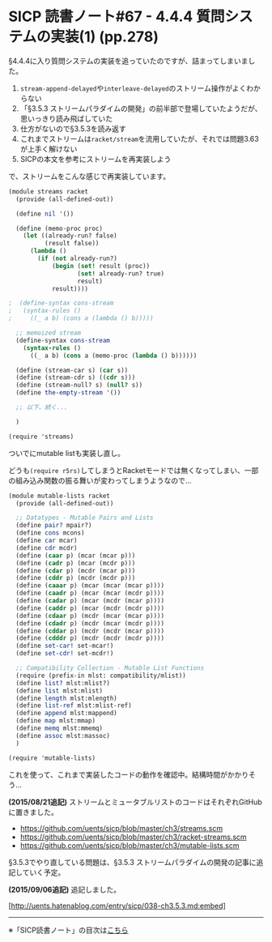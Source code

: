 SICP 読書ノート#67 - 4.4.4 質問システムの実装(1) (pp.278)
======================================

§4.4.4に入り質問システムの実装を追っていたのですが、詰まってしまいました。

1. `stream-append-delayed`や`interleave-delayed`のストリーム操作がよくわからない
2. 「§3.5.3 ストリームパラダイムの開発」の前半部で登場していたようだが、思いっきり読み飛ばしていた
3. 仕方がないので§3.5.3を読み返す
4. これまでストリームは`racket/stream`を流用していたが、それでは問題3.63が上手く解けない
5. SICPの本文を参考にストリームを再実装しよう

で、ストリームをこんな感じで再実装しています。

```scheme
(module streams racket
  (provide (all-defined-out))

  (define nil '())

  (define (memo-proc proc)
	(let ((already-run? false)
		  (result false))
	  (lambda ()
		(if (not already-run?)
			(begin (set! result (proc))
				   (set! already-run? true)
				   result)
			result))))

;  (define-syntax cons-stream
;	(syntax-rules ()
;	  ((_ a b) (cons a (lambda () b)))))

  ;; memoized stream
  (define-syntax cons-stream
	(syntax-rules ()
	  ((_ a b) (cons a (memo-proc (lambda () b))))))

  (define (stream-car s) (car s))
  (define (stream-cdr s) ((cdr s)))
  (define (stream-null? s) (null? s))
  (define the-empty-stream '())

  ;; 以下、続く...

  )

(require 'streams)
```

ついでにmutable listも実装し直し。

どうも`(require r5rs)`してしまうとRacketモードでは無くなってしまい、一部の組み込み関数の振る舞いが変わってしまうようなので…

```scheme
(module mutable-lists racket
  (provide (all-defined-out))

  ;; Datatypes - Mutable Pairs and Lists
  (define pair? mpair?)
  (define cons mcons)
  (define car mcar)
  (define cdr mcdr)
  (define (caar p) (mcar (mcar p)))
  (define (cadr p) (mcar (mcdr p)))
  (define (cdar p) (mcdr (mcar p)))
  (define (cddr p) (mcdr (mcdr p)))
  (define (caaar p) (mcar (mcar (mcar p))))
  (define (caadr p) (mcar (mcar (mcdr p))))
  (define (cadar p) (mcar (mcdr (mcar p))))
  (define (caddr p) (mcar (mcdr (mcdr p))))
  (define (cdaar p) (mcdr (mcar (mcar p))))
  (define (cdadr p) (mcdr (mcar (mcdr p))))
  (define (cddar p) (mcdr (mcdr (mcar p))))
  (define (cdddr p) (mcdr (mcdr (mcdr p))))
  (define set-car! set-mcar!)
  (define set-cdr! set-mcdr!)

  ;; Compatibility Collection - Mutable List Functions
  (require (prefix-in mlst: compatibility/mlist))
  (define list? mlst:mlist?)
  (define list mlst:mlist)
  (define length mlst:mlength)
  (define list-ref mlst:mlist-ref)
  (define append mlst:mappend)
  (define map mlst:mmap)
  (define memq mlst:mmemq)
  (define assoc mlst:massoc)
  )

(require 'mutable-lists)
```

これを使って、これまで実装したコードの動作を確認中。結構時間がかかりそう…


**(2015/08/21追記)** ストリームとミュータブルリストのコードはそれぞれGitHubに置きました。

- https://github.com/uents/sicp/blob/master/ch3/streams.scm
- https://github.com/uents/sicp/blob/master/ch3/racket-streams.scm
- https://github.com/uents/sicp/blob/master/ch3/mutable-lists.scm


§3.5.3でやり直している問題は、§3.5.3 ストリームパラダイムの開発の記事に追記していく予定。

**(2015/09/06追記)** 追記しました。

[http://uents.hatenablog.com/entry/sicp/038-ch3.5.3.md:embed]

--------------------------------

※「SICP読書ノート」の目次は[こちら](/entry/sicp/index)


<script type="text/x-mathjax-config">
  MathJax.Hub.Config({ tex2jax: { inlineMath: [['$','$'], ["\\(","\\)"]] } });
</script>
<script type="text/javascript"
  src="http://cdn.mathjax.org/mathjax/latest/MathJax.js?config=TeX-AMS_HTML">
</script>
<meta http-equiv="X-UA-Compatible" CONTENT="IE=EmulateIE7" />

